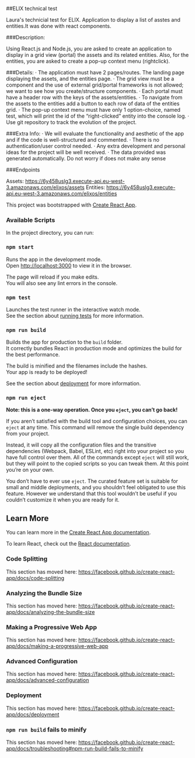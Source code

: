 ##ELIX technical test

Laura's technicial test for ELIX. Application to display a list of asstes and entities.It was done with react components.

###Description:

Using React.js and Node.js, you are asked to create an application to display in a grid view (portal) the assets and its related entities. Also, for the entities, you are asked to create a pop-up context menu (rightclick).

###Details:
· The application must have 2 pages/routes. The landing page displaying the assets, and the entities
page.
· The grid view must be a component and the use of external grid/portal frameworks is not allowed; we want to see how you create/structure components.
· Each portal must have a header row with the keys of the assets/entities.
· To navigate from the assets to the entities add a button to each row of data of the entities grid.
· The pop-up context menu must have only 1 option-choice, named test, which will print the id of the “right-clicked” entity into the console log.
· Use git repository to track the evolution of the project.


###Extra Info:
· We will evaluate the functionality and aesthetic of the app and if the code is well-structured and
commented.
· There is no authentication/user control needed.
· Any extra development and personal ideas for the project will be well received.
· The data provided was generated automatically. Do not worry if does not make any sense


###Endpoints

Assets: https://6y458uslg3.execute-api.eu-west-3.amazonaws.com/elixos/assets
Entities: https://6y458uslg3.execute-api.eu-west-3.amazonaws.com/elixos/entities




This project was bootstrapped with [Create React App](https://github.com/facebook/create-react-app).

### Available Scripts

In the project directory, you can run:

### `npm start`

Runs the app in the development mode.<br />
Open [http://localhost:3000](http://localhost:3000) to view it in the browser.

The page will reload if you make edits.<br />
You will also see any lint errors in the console.

### `npm test`

Launches the test runner in the interactive watch mode.<br />
See the section about [running tests](https://facebook.github.io/create-react-app/docs/running-tests) for more information.

### `npm run build`

Builds the app for production to the `build` folder.<br />
It correctly bundles React in production mode and optimizes the build for the best performance.

The build is minified and the filenames include the hashes.<br />
Your app is ready to be deployed!

See the section about [deployment](https://facebook.github.io/create-react-app/docs/deployment) for more information.

### `npm run eject`

**Note: this is a one-way operation. Once you `eject`, you can’t go back!**

If you aren’t satisfied with the build tool and configuration choices, you can `eject` at any time. This command will remove the single build dependency from your project.

Instead, it will copy all the configuration files and the transitive dependencies (Webpack, Babel, ESLint, etc) right into your project so you have full control over them. All of the commands except `eject` will still work, but they will point to the copied scripts so you can tweak them. At this point you’re on your own.

You don’t have to ever use `eject`. The curated feature set is suitable for small and middle deployments, and you shouldn’t feel obligated to use this feature. However we understand that this tool wouldn’t be useful if you couldn’t customize it when you are ready for it.

## Learn More

You can learn more in the [Create React App documentation](https://facebook.github.io/create-react-app/docs/getting-started).

To learn React, check out the [React documentation](https://reactjs.org/).

### Code Splitting

This section has moved here: https://facebook.github.io/create-react-app/docs/code-splitting

### Analyzing the Bundle Size

This section has moved here: https://facebook.github.io/create-react-app/docs/analyzing-the-bundle-size

### Making a Progressive Web App

This section has moved here: https://facebook.github.io/create-react-app/docs/making-a-progressive-web-app

### Advanced Configuration

This section has moved here: https://facebook.github.io/create-react-app/docs/advanced-configuration

### Deployment

This section has moved here: https://facebook.github.io/create-react-app/docs/deployment

### `npm run build` fails to minify

This section has moved here: https://facebook.github.io/create-react-app/docs/troubleshooting#npm-run-build-fails-to-minify
